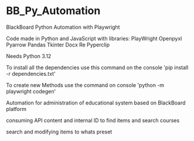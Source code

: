 # BB_Py_Automation

BlackBoard Python Automation with Playwright

Code made in Python and JavaScript with libraries: 
PlayWright
Openpyxl
Pyarrow
Pandas
Tkinter
Docx
Re
Pyperclip

Needs Python 3.12

To install all the dependencies use this command on the console
'pip install -r dependencies.txt'

To create new Methods use the command on console
'python -m playwright codegen'

Automation for administration of educational system based on BlackBoard platform

consuming API content and internal ID to find items and search courses

search and modifying items to whats preset

